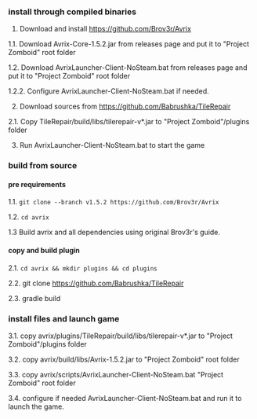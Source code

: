 ### install through compiled binaries

1. Download and install https://github.com/Brov3r/Avrix

1.1. Download Avrix-Core-1.5.2.jar from releases page and put it to "Project Zomboid" root folder

1.2. Download AvrixLauncher-Client-NoSteam.bat from releases page and put it to "Project Zomboid" root folder

1.2.2. Configure AvrixLauncher-Client-NoSteam.bat if needed.

2. Download sources from https://github.com/Babrushka/TileRepair

2.1. Copy TileRepair/build/libs/tilerepair-v*.jar to "Project Zomboid"/plugins folder

3. Run AvrixLauncher-Client-NoSteam.bat to start the game

### build from source

#### pre requirements

1.1. `git clone --branch v1.5.2 https://github.com/Brov3r/Avrix` 

1.2. `cd avrix` 

1.3 Build avrix and all dependencies using original Brov3r's guide.

#### copy and build plugin

2.1. `cd avrix && mkdir plugins && cd plugins`

2.2. git clone https://github.com/Babrushka/TileRepair

2.3. gradle build

### install files and launch game

3.1. copy avrix/plugins/TileRepair/build/libs/tilerepair-v*.jar to "Project Zomboid"/plugins folder

3.2. copy avrix/build/libs/Avrix-1.5.2.jar to "Project Zomboid" root folder

3.3. copy avrix/scripts/AvrixLauncher-Client-NoSteam.bat "Project Zomboid" root folder

3.4. configure if needed AvrixLauncher-Client-NoSteam.bat and run it to launch the game.


